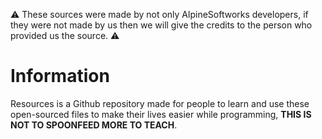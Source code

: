 ⚠ These sources were made by not only AlpineSoftworks developers, if they were not made by us then we will give the credits to the person who provided us the source. ⚠

# Information
Resources is a Github repository made for people to learn and use these open-sourced files to make their lives easier while programming, **THIS IS NOT TO SPOONFEED MORE TO TEACH**.
